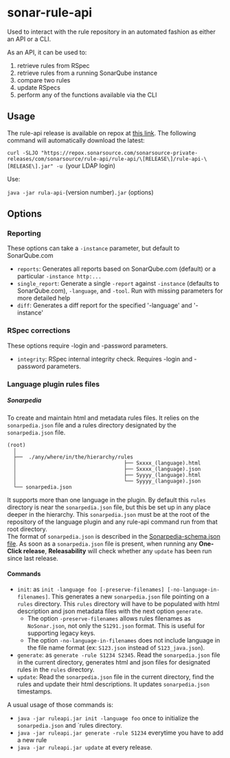 # sonar-rule-api

Used to interact with the rule repository in an automated fashion as either an API or a CLI.

As an API, it can be used to:
 1. retrieve rules from RSpec
 1. retrieve rules from a running SonarQube instance
 1. compare two rules
 3. update RSpecs
 3. perform any of the functions available via the CLI

## Usage

The rule-api release is available on repox at [this link](https://repox.sonarsource.com/sonarsource-private-releases/com/sonarsource/rule-api/rule-api/). The following command will automatically download the latest:

`curl -SLJO "https://repox.sonarsource.com/sonarsource-private-releases/com/sonarsource/rule-api/rule-api/\[RELEASE\]/rule-api-\[RELEASE\].jar" -u `(your LDAP login)

Use:

`java -jar rula-api-`(version number)`.jar` (options)


## Options

### Reporting

These options can take a `-instance` parameter, but default to SonarQube.com
  * `reports`: Generates all reports based on SonarQube.com (default) or a particular `-instance http:...`
  * `single_report`: Generate a single `-report` against `-instance` (defaults to SonarQube.com), `-language`, and `-tool`. Run with missing parameters for more detailed help
  * `diff`: Generates a diff report for the specified '-language' and '-instance'

### RSpec corrections
These options require -login and -password parameters.
  * `integrity`: RSpec internal integrity check. Requires -login and -password parameters.

### Language plugin rules files

##### Sonarpedia

To create and maintain html and metadata rules files.
It relies on the `sonarpedia.json` file and a rules directory designated by the `sonarpedia.json` file.
```
(root)
  │
  ├──  ./any/where/in/the/hierarchy/rules
  │                                   ├── Sxxxx_(language).html
  │                                   ├── Sxxxx_(language).json
  │                                   ├── Syyyy_(language).html
  │                                   └── Syyyy_(language).json
  └── sonarpedia.json
```

It supports more than one language in the plugin.
By default this `rules` directory is near the `sonarpedia.json` file, but this be set up in any place deeper in the hierarchy.
This `sonarpedia.json` must be at the root of the repository of the language plugin and any rule-api command run from that root directory.  
The format of `sonarpedia.json` is described in the [Sonarpedia-schema.json file](https://github.com/SonarSource/sonar-rule-api/blob/master/sonarpedia-schema.json).
As soon as a `sonarpedia.json` file is present, when running any **One-Click release**,  **Releasability** will check whether any `update` has been run since last release.

#### Commands

  * `init`:  as `init -language foo [-preserve-filenames] [-no-language-in-filenames]`. This generates a new `sonarpedia.json` file pointing on a `rules` directory. This `rules` directory will have to be populated with html description and json metadata files with the next option `generate`.
    * The option  `-preserve-filenames` allows rules filenames as `NoSonar.json`, not only the `S1291.json` format. This is useful for supporting legacy keys. 
    * The option `-no-language-in-filenames` does not include language in the file name format (ex: `S123.json` instead of `S123_java.json`).
  * `generate`: as  `generate -rule S1234 S2345`. Read the `sonarpedia.json` file in the current directory, generates html and json files for designated rules in the `rules` directory. 
  * `update`: Read the `sonarpedia.json` file in the current directory, find the rules and update their html descriptions. It updates `sonarpedia.json` timestamps.

A usual usage of those commands is:  
  * `java -jar ruleapi.jar init -language foo`  once to initialize the `sonarpedia.json` and `rules directory.
  * `java -jar ruleapi.jar generate -rule S1234` everytime you have to add a new rule
  * `java -jar ruleapi.jar update` at every release.
